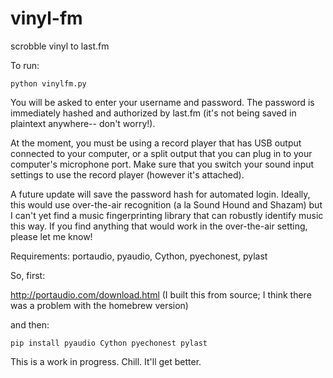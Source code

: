 vinyl-fm
========

scrobble vinyl to last.fm

To run:

`python vinylfm.py`

You will be asked to enter your username and password. The password is immediately hashed and authorized by last.fm (it's not being saved in plaintext anywhere-- don't worry!).

At the moment, you must be using a record player that has USB output connected to your computer, or a split output that you can plug in to your computer's microphone port. Make sure that you switch your sound input settings to use the record player (however it's attached).

A future update will save the password hash for automated login. Ideally, this would use over-the-air recognition (a la Sound Hound and Shazam) but I can't yet find a music fingerprinting library that can robustly identify music this way. If you find anything that would work in the over-the-air setting, please let me know!

Requirements: portaudio, pyaudio, Cython, pyechonest, pylast

So, first:

http://portaudio.com/download.html (I built this from source; I think there was a problem with the homebrew version)

and then:

`pip install pyaudio Cython pyechonest pylast`

This is a work in progress. Chill. It'll get better.